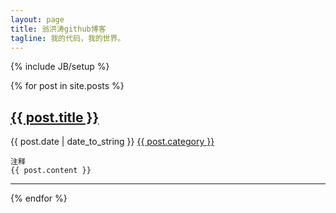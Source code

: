 ```yaml
---
layout: page
title: 翁洪涛github博客
tagline: 我的代码，我的世界。
---
```

{% include JB/setup %}
    

{% for post in site.posts %}  

## <a href="{{ BASE_PATH }}{{ post.url }}">{{ post.title }}</a>

<span>{{ post.date | date_to_string }}</span>  <span><a href="{{ BASE_PATH }}categories.html#{{ post.category}}-ref">{{ post.category }}</a></span>
```
注释
{{ post.content }}
```
***
{% endfor %}




